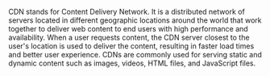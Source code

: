 CDN stands for Content Delivery Network. It is a distributed network of servers located in different geographic locations around the world that work together to deliver web content to end users with high performance and availability. When a user requests content, the CDN server closest to the user's location is used to deliver the content, resulting in faster load times and better user experience. CDNs are commonly used for serving static and dynamic content such as images, videos, HTML files, and JavaScript files.
